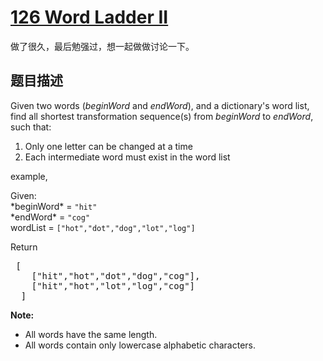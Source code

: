 # <a title="题目直达"  href="https://leetcode.com/problems/word-ladder-ii/" target="_blank"> 126 Word Ladder II </a>
做了很久，最后勉强过，想一起做做讨论一下。
## 题目描述
Given two words (*beginWord* and *endWord*), and a dictionary's word list, find all shortest transformation sequence(s) from *beginWord* to *endWord*, such that: <br />
<ol>
  <li> Only one letter can be changed at a time </li>
  <li> Each intermediate word must exist in the word list </li>
</ol>
<p>
example,
</p>
<p>
Given: <br>
*beginWord* = <code>"hit" </code><br>
*endWord* = <code>"cog" </code><br>
wordList = <code>["hot","dot","dog","lot","log"]</code><br>
</p>
<p>
Return<br>
</p><pre> [
    ["hit","hot","dot","dog","cog"],
    ["hit","hot","lot","log","cog"]
  ]
</pre>

<p></p>
<p>
<b>Note:</b><br>
</p>
<ul>
<li>All words have the same length.</li>
<li>All words contain only lowercase alphabetic characters.</li>
</ul>
<p></p>


